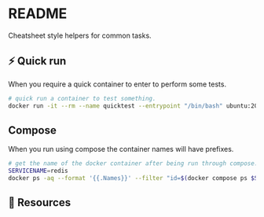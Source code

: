 # README

Cheatsheet style helpers for common tasks.  

## ⚡️ Quick run

When you require a quick container to enter to perform some tests.  

```sh
# quick run a container to test something.
docker run -it --rm --name quicktest --entrypoint "/bin/bash" ubuntu:20.04   
```

## Compose

When you run using compose the container names will have prefixes.

```sh
# get the name of the docker container after being run through compose.    
SERVICENAME=redis
docker ps -aq --format '{{.Names}}' --filter "id=$(docker compose ps $SERVICENAME -q)"
```

## 👀 Resources
